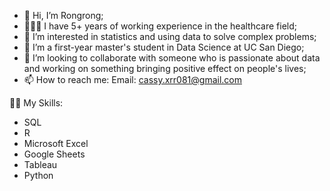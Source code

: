 - 👋 Hi, I’m Rongrong;
- 👩🏻‍⚕️ I have 5+ years of working experience in the healthcare field;
- 👀 I’m interested in statistics and using data to solve complex problems;
- 🌱 I’m a first-year master's student in Data Science at UC San Diego;
- 💞️ I’m looking to collaborate with someone who is passionate about data and working on something bringing positive effect on people's lives;
- 📫 How to reach me: Email: cassy.xrr081@gmail.com



✍🏻 My Skills:
- SQL
- R 
- Microsoft Excel
- Google Sheets
- Tableau
- Python


<!---
cassyrr/cassyrr is a ✨ special ✨ repository because its `README.md` (this file) appears on your GitHub profile.
You can click the Preview link to take a look at your changes.
--->
